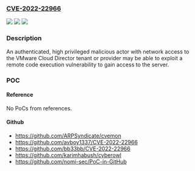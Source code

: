 ### [CVE-2022-22966](https://cve.mitre.org/cgi-bin/cvename.cgi?name=CVE-2022-22966)
![](https://img.shields.io/static/v1?label=Product&message=VMware%20Cloud%20Director&color=blue)
![](https://img.shields.io/static/v1?label=Version&message=VMware%20Cloud%20Director%20versions%20prior%20to%2010.3.3%2C%2010.2.2.3%2C%2010.1.4.1%20&color=brightgreen)
![](https://img.shields.io/static/v1?label=Vulnerability&message=Remote%20code%20execution&color=brightgreen)

### Description

An authenticated, high privileged malicious actor with network access to the VMware Cloud Director tenant or provider may be able to exploit a remote code execution vulnerability to gain access to the server.

### POC

#### Reference
No PoCs from references.

#### Github
- https://github.com/ARPSyndicate/cvemon
- https://github.com/avboy1337/CVE-2022-22966
- https://github.com/bb33bb/CVE-2022-22966
- https://github.com/karimhabush/cyberowl
- https://github.com/nomi-sec/PoC-in-GitHub

